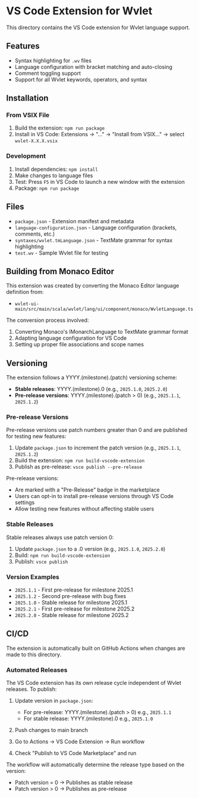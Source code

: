 # VS Code Extension for Wvlet

This directory contains the VS Code extension for Wvlet language support.

## Features

- Syntax highlighting for `.wv` files
- Language configuration with bracket matching and auto-closing
- Comment toggling support
- Support for all Wvlet keywords, operators, and syntax

## Installation

### From VSIX File

1. Build the extension: `npm run package`
2. Install in VS Code: Extensions → "..." → "Install from VSIX..." → select `wvlet-X.X.X.vsix`

### Development

1. Install dependencies: `npm install`
2. Make changes to language files
3. Test: Press `F5` in VS Code to launch a new window with the extension
4. Package: `npm run package`

## Files

- `package.json` - Extension manifest and metadata
- `language-configuration.json` - Language configuration (brackets, comments, etc.)
- `syntaxes/wvlet.tmLanguage.json` - TextMate grammar for syntax highlighting
- `test.wv` - Sample Wvlet file for testing

## Building from Monaco Editor

This extension was created by converting the Monaco Editor language definition from:
- `wvlet-ui-main/src/main/scala/wvlet/lang/ui/component/monaco/WvletLanguage.ts`

The conversion process involved:
1. Converting Monaco's IMonarchLanguage to TextMate grammar format
2. Adapting language configuration for VS Code
3. Setting up proper file associations and scope names

## Versioning

The extension follows a YYYY.(milestone).(patch) versioning scheme:
- **Stable releases**: YYYY.(milestone).0 (e.g., `2025.1.0`, `2025.2.0`)
- **Pre-release versions**: YYYY.(milestone).(patch > 0) (e.g., `2025.1.1`, `2025.1.2`)

### Pre-release Versions

Pre-release versions use patch numbers greater than 0 and are published for testing new features:

1. Update `package.json` to increment the patch version (e.g., `2025.1.1`, `2025.1.2`)
2. Build the extension: `npm run build-vscode-extension`
3. Publish as pre-release: `vsce publish --pre-release`

Pre-release versions:
- Are marked with a "Pre-Release" badge in the marketplace
- Users can opt-in to install pre-release versions through VS Code settings
- Allow testing new features without affecting stable users

### Stable Releases

Stable releases always use patch version 0:

1. Update `package.json` to a .0 version (e.g., `2025.1.0`, `2025.2.0`)
2. Build: `npm run build-vscode-extension`
3. Publish: `vsce publish`

### Version Examples

- `2025.1.1` - First pre-release for milestone 2025.1
- `2025.1.2` - Second pre-release with bug fixes
- `2025.1.0` - Stable release for milestone 2025.1
- `2025.2.1` - First pre-release for milestone 2025.2
- `2025.2.0` - Stable release for milestone 2025.2

## CI/CD

The extension is automatically built on GitHub Actions when changes are made to this directory.

### Automated Releases

The VS Code extension has its own release cycle independent of Wvlet releases. To publish:

1. Update version in `package.json`:
   - For pre-release: YYYY.(milestone).(patch > 0) e.g., `2025.1.1`
   - For stable release: YYYY.(milestone).0 e.g., `2025.1.0`

2. Push changes to main branch

3. Go to Actions → VS Code Extension → Run workflow

4. Check "Publish to VS Code Marketplace" and run

The workflow will automatically determine the release type based on the version:
- Patch version = 0 → Publishes as stable release
- Patch version > 0 → Publishes as pre-release